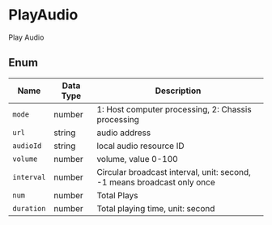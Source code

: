 ﻿# PlayAudio

Play Audio

## Enum

| Name       | Data Type | Description                                                             |
| ---------- | --------- | ----------------------------------------------------------------------- |
| `mode`     | number    | 1: Host computer processing, 2: Chassis processing                      |
| `url`      | string    | audio address                                                           |
| `audioId`  | string    | local audio resource ID                                                 |
| `volume`   | number    | volume, value 0-100                                                     |
| `interval` | number    | Circular broadcast interval, unit: second, -1 means broadcast only once |
| `num`      | number    | Total Plays                                                             |
| `duration` | number    | Total playing time, unit: second                                        |
